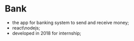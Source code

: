 # Bank

* the app for banking system to send and receive money;
* react\nodejs;
* developed in 2018 for internship;
